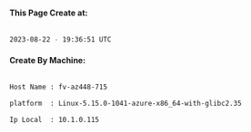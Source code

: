 
   
#### This Page Create at:

```bash

2023-08-22 - 19:36:51 UTC

```

#### Create By Machine:

```bash

Host Name : fv-az448-715

platform  : Linux-5.15.0-1041-azure-x86_64-with-glibc2.35

Ip Local  : 10.1.0.115

```

